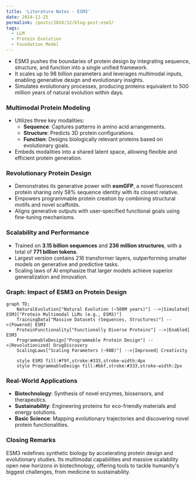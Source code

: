 ```yaml
---  
title: 'Literature Notes - ESM3'  
date: 2024-12-25  
permalink: /posts/2024/12/blog-post-esm3/  
tags:  
  - LLM  
  - Protein Evolution  
  - Foundation Model  
---  
```


- ESM3 pushes the boundaries of protein design by integrating sequence, structure, and function into a single unified framework.  
- It scales up to 98 billion parameters and leverages multimodal inputs, enabling generative design and evolutionary insights.  
- Simulates evolutionary processes, producing proteins equivalent to 500 million years of natural evolution within days.  

### Multimodal Protein Modeling  

- Utilizes three key modalities:  
  - **Sequence**: Captures patterns in amino acid arrangements.  
  - **Structure**: Predicts 3D protein configurations.  
  - **Function**: Designs biologically relevant proteins based on evolutionary goals.  
- Embeds modalities into a shared latent space, allowing flexible and efficient protein generation.  

### Revolutionary Protein Design  

- Demonstrates its generative power with **esmGFP**, a novel fluorescent protein sharing only 58% sequence identity with its closest relative.  
- Empowers programmable protein creation by combining structural motifs and novel scaffolds.  
- Aligns generative outputs with user-specified functional goals using fine-tuning mechanisms.  

### Scalability and Performance  

- Trained on **3.15 billion sequences** and **236 million structures**, with a total of **771 billion tokens**.  
- Largest version contains 216 transformer layers, outperforming smaller models on generative and predictive tasks.  
- Scaling laws of AI emphasize that larger models achieve superior generalization and innovation.  

### Graph: Impact of ESM3 on Protein Design  

```mermaid!  
graph TD;  
    NaturalEvolution["Natural Evolution (~500M years)"] -->|Simulated| ESM3["Protein Multimodal LLMs (e.g., ESM3)"]  
    TrainingData["Massive Datasets (Sequences, Structures)"] -->|Powered| ESM3  
    ProteinFunctionality["Functionally Diverse Proteins"] -->|Enabled| ESM3  
    ProgrammableDesign["Programmable Protein Design"] -->|Revolutionized| DrugDiscovery  
    ScalingLaws["Scaling Parameters (~98B)"] -->|Improved| Creativity  

    style ESM3 fill:#f9f,stroke:#333,stroke-width:4px  
    style ProgrammableDesign fill:#bbf,stroke:#333,stroke-width:2px  
```  

### Real-World Applications  

- **Biotechnology**: Synthesis of novel enzymes, biosensors, and therapeutics.  
- **Sustainability**: Engineering proteins for eco-friendly materials and energy solutions.  
- **Basic Science**: Mapping evolutionary trajectories and discovering novel protein functionalities.  

### Closing Remarks  

ESM3 redefines synthetic biology by accelerating protein design and evolutionary studies. Its multimodal capabilities and massive scalability open new horizons in biotechnology, offering tools to tackle humanity's biggest challenges, from medicine to sustainability.  